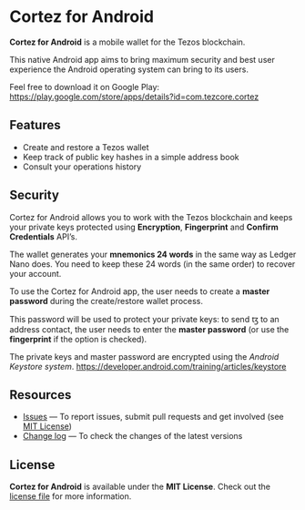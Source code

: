 # Cortez for Android

**Cortez for Android** is a mobile wallet for the Tezos blockchain.

This native Android app aims to bring maximum security and best user experience the Android operating system can bring to its users.

Feel free to download it on Google Play:  
<https://play.google.com/store/apps/details?id=com.tezcore.cortez>

## Features

- Create and restore a Tezos wallet
- Keep track of public key hashes in a simple address book
- Consult your operations history

## Security

Cortez for Android allows you to work with the Tezos blockchain and keeps your private keys protected using **Encryption**, **Fingerprint** and **Confirm Credentials** API’s. 

The wallet generates your **mnemonics 24 words** in the same way as Ledger Nano does. You need to keep these 24 words (in the same order) to recover your account.

To use the Cortez for Android app, the user needs to create a **master password** during the create/restore wallet process. 

This password will be used to protect your private keys: to send ꜩ to an address contact, the user needs to enter the **master password** (or use the **fingerprint** if the option is checked).

The private keys and master password are encrypted using the _Android Keystore system_.
<https://developer.android.com/training/articles/keystore>

## Resources
- [Issues][project-issues] — To report issues, submit pull requests and get involved (see [MIT License][project-license])
- [Change log][project-changelog] — To check the changes of the latest versions

## License

**Cortez for Android** is available under the **MIT License**. Check out the [license file][project-license] for more information.

[project-issues]: https://gitlab.com/nomadic-labs/cortez-android/issues

[project-license]: LICENSE.md
[project-changelog]: CHANGELOG.md
